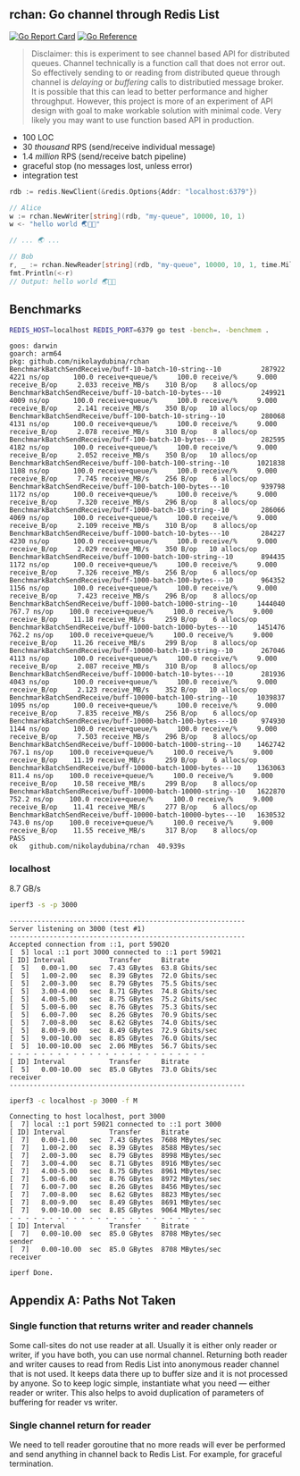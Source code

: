 ## rchan: Go channel through Redis List

[![Go Report Card](https://goreportcard.com/badge/github.com/nikolaydubina/rchan)](https://goreportcard.com/report/github.com/nikolaydubina/rchan)
[![Go Reference](https://pkg.go.dev/badge/github.com/nikolaydubina/rchan.svg)](https://pkg.go.dev/github.com/nikolaydubina/rchan)

> Disclaimer: this is experiment to see channel based API for distributed queues. Channel technically is a function call that does not error out. So effectively sending to or reading from distributed queue through channel is _delaying_ or _buffering_ calls to distributied message broker. It is possible that this can lead to better performance and higher throughput. However, this project is more of an experiment of API design with goal to make workable solution with minimal code. Very likely you may want to use function based API in production.

* 100 LOC
* 30 _thousand_ RPS (send/receive individual message)
* 1.4 _million_ RPS (send/receive batch pipeline)
* graceful stop (no messages lost, unless error)
* integration test

```go
rdb := redis.NewClient(&redis.Options{Addr: "localhost:6379"})

// Alice
w := rchan.NewWriter[string](rdb, "my-queue", 10000, 10, 1)
w <- "hello world 🌏🤍✨"

// ... 🌏 ...

// Bob
r, _ := rchan.NewReader[string](rdb, "my-queue", 10000, 10, 1, time.Millisecond*100)
fmt.Println(<-r)
// Output: hello world 🌏🤍✨
```

## Benchmarks

```bash
REDIS_HOST=localhost REDIS_PORT=6379 go test -bench=. -benchmem .
```

```
goos: darwin
goarch: arm64
pkg: github.com/nikolaydubina/rchan
BenchmarkBatchSendReceive/buff-10-batch-10-string--10          287922     4221 ns/op      100.0 receive+queue/%     100.0 receive/%     9.000 receive_B/op     2.033 receive_MB/s    310 B/op    8 allocs/op   
BenchmarkBatchSendReceive/buff-10-batch-10-bytes---10          249921     4009 ns/op      100.0 receive+queue/%     100.0 receive/%     9.000 receive_B/op     2.141 receive_MB/s    350 B/op   10 allocs/op   
BenchmarkBatchSendReceive/buff-100-batch-10-string--10         280068     4131 ns/op      100.0 receive+queue/%     100.0 receive/%     9.000 receive_B/op     2.078 receive_MB/s    310 B/op    8 allocs/op   
BenchmarkBatchSendReceive/buff-100-batch-10-bytes---10         282595     4182 ns/op      100.0 receive+queue/%     100.0 receive/%     9.000 receive_B/op     2.052 receive_MB/s    350 B/op   10 allocs/op   
BenchmarkBatchSendReceive/buff-100-batch-100-string--10       1021838     1108 ns/op      100.0 receive+queue/%     100.0 receive/%     9.000 receive_B/op     7.745 receive_MB/s    256 B/op    6 allocs/op   
BenchmarkBatchSendReceive/buff-100-batch-100-bytes---10        939798     1172 ns/op      100.0 receive+queue/%     100.0 receive/%     9.000 receive_B/op     7.320 receive_MB/s    296 B/op    8 allocs/op   
BenchmarkBatchSendReceive/buff-1000-batch-10-string--10        286066     4069 ns/op      100.0 receive+queue/%     100.0 receive/%     9.000 receive_B/op     2.109 receive_MB/s    310 B/op    8 allocs/op   
BenchmarkBatchSendReceive/buff-1000-batch-10-bytes---10        284227     4230 ns/op      100.0 receive+queue/%     100.0 receive/%     9.000 receive_B/op     2.029 receive_MB/s    350 B/op   10 allocs/op   
BenchmarkBatchSendReceive/buff-1000-batch-100-string--10       894435     1172 ns/op      100.0 receive+queue/%     100.0 receive/%     9.000 receive_B/op     7.326 receive_MB/s    256 B/op    6 allocs/op   
BenchmarkBatchSendReceive/buff-1000-batch-100-bytes---10       964352     1156 ns/op      100.0 receive+queue/%     100.0 receive/%     9.000 receive_B/op     7.423 receive_MB/s    296 B/op    8 allocs/op   
BenchmarkBatchSendReceive/buff-1000-batch-1000-string--10     1444040      767.7 ns/op    100.0 receive+queue/%     100.0 receive/%     9.000 receive_B/op    11.18 receive_MB/s     259 B/op    6 allocs/op   
BenchmarkBatchSendReceive/buff-1000-batch-1000-bytes---10     1451476      762.2 ns/op    100.0 receive+queue/%     100.0 receive/%     9.000 receive_B/op    11.26 receive_MB/s     299 B/op    8 allocs/op   
BenchmarkBatchSendReceive/buff-10000-batch-10-string--10       267046     4113 ns/op      100.0 receive+queue/%     100.0 receive/%     9.000 receive_B/op     2.087 receive_MB/s    310 B/op    8 allocs/op   
BenchmarkBatchSendReceive/buff-10000-batch-10-bytes---10       281936     4043 ns/op      100.0 receive+queue/%     100.0 receive/%     9.000 receive_B/op     2.123 receive_MB/s    352 B/op   10 allocs/op   
BenchmarkBatchSendReceive/buff-10000-batch-100-string--10     1039837     1095 ns/op      100.0 receive+queue/%     100.0 receive/%     9.000 receive_B/op     7.835 receive_MB/s    256 B/op    6 allocs/op   
BenchmarkBatchSendReceive/buff-10000-batch-100-bytes---10      974930     1144 ns/op      100.0 receive+queue/%     100.0 receive/%     9.000 receive_B/op     7.503 receive_MB/s    296 B/op    8 allocs/op   
BenchmarkBatchSendReceive/buff-10000-batch-1000-string--10    1462742      767.1 ns/op    100.0 receive+queue/%     100.0 receive/%     9.000 receive_B/op    11.19 receive_MB/s     259 B/op    6 allocs/op   
BenchmarkBatchSendReceive/buff-10000-batch-1000-bytes---10    1363063      811.4 ns/op    100.0 receive+queue/%     100.0 receive/%     9.000 receive_B/op    10.58 receive_MB/s     299 B/op    8 allocs/op   
BenchmarkBatchSendReceive/buff-10000-batch-10000-string--10   1622870      752.2 ns/op    100.0 receive+queue/%     100.0 receive/%     9.000 receive_B/op    11.41 receive_MB/s     277 B/op    6 allocs/op   
BenchmarkBatchSendReceive/buff-10000-batch-10000-bytes---10   1630532      743.0 ns/op    100.0 receive+queue/%     100.0 receive/%     9.000 receive_B/op    11.55 receive_MB/s     317 B/op    8 allocs/op 
PASS
ok   github.com/nikolaydubina/rchan  40.939s
```

### localhost

8.7 GB/s

```bash
iperf3 -s -p 3000  
```

```
-----------------------------------------------------------
Server listening on 3000 (test #1)
-----------------------------------------------------------
Accepted connection from ::1, port 59020
[  5] local ::1 port 3000 connected to ::1 port 59021
[ ID] Interval           Transfer     Bitrate
[  5]   0.00-1.00   sec  7.43 GBytes  63.8 Gbits/sec                  
[  5]   1.00-2.00   sec  8.39 GBytes  72.0 Gbits/sec                  
[  5]   2.00-3.00   sec  8.79 GBytes  75.5 Gbits/sec                  
[  5]   3.00-4.00   sec  8.71 GBytes  74.8 Gbits/sec                  
[  5]   4.00-5.00   sec  8.75 GBytes  75.2 Gbits/sec                  
[  5]   5.00-6.00   sec  8.76 GBytes  75.3 Gbits/sec                  
[  5]   6.00-7.00   sec  8.26 GBytes  70.9 Gbits/sec                  
[  5]   7.00-8.00   sec  8.62 GBytes  74.0 Gbits/sec                  
[  5]   8.00-9.00   sec  8.49 GBytes  72.9 Gbits/sec                  
[  5]   9.00-10.00  sec  8.85 GBytes  76.0 Gbits/sec                  
[  5]  10.00-10.00  sec  2.06 MBytes  56.7 Gbits/sec                  
- - - - - - - - - - - - - - - - - - - - - - - - -
[ ID] Interval           Transfer     Bitrate
[  5]   0.00-10.00  sec  85.0 GBytes  73.0 Gbits/sec                  receiver
-----------------------------------------------------------
```

```bash
iperf3 -c localhost -p 3000 -f M
```

```
Connecting to host localhost, port 3000
[  7] local ::1 port 59021 connected to ::1 port 3000
[ ID] Interval           Transfer     Bitrate
[  7]   0.00-1.00   sec  7.43 GBytes  7608 MBytes/sec                  
[  7]   1.00-2.00   sec  8.39 GBytes  8588 MBytes/sec                  
[  7]   2.00-3.00   sec  8.79 GBytes  8998 MBytes/sec                  
[  7]   3.00-4.00   sec  8.71 GBytes  8916 MBytes/sec                  
[  7]   4.00-5.00   sec  8.75 GBytes  8961 MBytes/sec                  
[  7]   5.00-6.00   sec  8.76 GBytes  8972 MBytes/sec                  
[  7]   6.00-7.00   sec  8.26 GBytes  8456 MBytes/sec                  
[  7]   7.00-8.00   sec  8.62 GBytes  8823 MBytes/sec                  
[  7]   8.00-9.00   sec  8.49 GBytes  8691 MBytes/sec                  
[  7]   9.00-10.00  sec  8.85 GBytes  9064 MBytes/sec                  
- - - - - - - - - - - - - - - - - - - - - - - - -
[ ID] Interval           Transfer     Bitrate
[  7]   0.00-10.00  sec  85.0 GBytes  8708 MBytes/sec                  sender
[  7]   0.00-10.00  sec  85.0 GBytes  8708 MBytes/sec                  receiver

iperf Done.
```

## Appendix A: Paths Not Taken

### Single function that returns writer and reader channels
Some call-sites do not use reader at all.
Usually it is either only reader or writer, if you have both, you can use normal channel.
Returning both reader and writer causes to read from Redis List into anonymous reader channel that is not used.
It keeps data there up to buffer size and it is not processed by anyone.
So to keep logic simple, instantiate what you need — either reader or writer.
This also helps to avoid duplication of parameters of buffering for reader vs writer.

### Single channel return for reader
We need to tell reader goroutine that no more reads will ever be performed and send anything in channel back to Redis List.
For example, for graceful termination.
